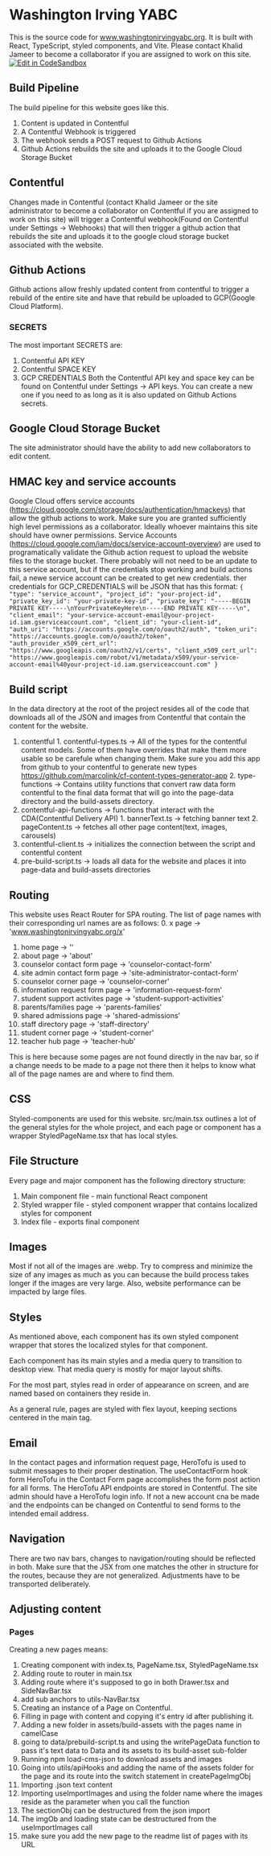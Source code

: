 # Washington Irving YABC
This is the source code for www.washingtonirvingyabc.org. It is built with React, TypeScript, styled components, and Vite. Please contact Khalid Jameer to become a collaborator if you are assigned to work on this site.
[![Edit in CodeSandbox](https://assets.codesandbox.io/github/button-edit-lime.svg)](https://codesandbox.io/p/github/kjameer0/yabc-site/main)

## Build Pipeline
The build pipeline for this website goes like this.
  1. Content is updated in Contentful
  2. A Contentful Webhook is triggered
  3. The webhook sends a POST request to Github Actions
  4. Github Actions rebuilds the site and uploads it to the Google Cloud Storage Bucket


## Contentful
Changes made in Contentful (contact Khalid Jameer or the site administrator to become a collaborator on Contentful if you are assigned to work on this site) will trigger a Contentful webhook(Found on Contentful under Settings -> Webhooks) that will then trigger a github action that rebuilds the site and uploads it to the google cloud storage bucket associated with the website.



## Github Actions
Github actions allow freshly updated content from contentful to trigger a rebuild of the entire site and have that rebuild be uploaded to GCP(Google Cloud Platform).


### SECRETS
The most important SECRETS are:
  1. Contentful API KEY
  2. Contentful SPACE KEY
  3. GCP CREDENTIALS
Both the Contentful API key and space key can be found on Contentful under Settings -> API keys. You can create a new one if you need to as long as it is also updated on Github Actions secrets.


## Google Cloud Storage Bucket
The site administrator should have the ability to add new collaborators to edit content.

## HMAC key and service accounts
Google Cloud offers service accounts (https://cloud.google.com/storage/docs/authentication/hmackeys) that allow the github actions to work.
Make sure you are granted sufficiently high level permissions as a collaborator. Ideally whoever maintains this site should have owner permissions.
Service Accounts (https://cloud.google.com/iam/docs/service-account-overview) are used to programatically validate the Github action request to upload the website files to the storage bucket. There probably will not need to be an update to this service account, but if the credentials stop working and build actions fail, a newe service account can be created to get new credentials. ther credentials for GCP_CREDENTIALS will be JSON that has this format:
`
    {
      "type": "service_account",
      "project_id": "your-project-id",
      "private_key_id": "your-private-key-id",
      "private_key": "-----BEGIN PRIVATE KEY-----\nYourPrivateKeyHere\n-----END PRIVATE KEY-----\n",
      "client_email": "your-service-account-email@your-project-id.iam.gserviceaccount.com",
      "client_id": "your-client-id",
      "auth_uri": "https://accounts.google.com/o/oauth2/auth",
      "token_uri": "https://accounts.google.com/o/oauth2/token",
      "auth_provider_x509_cert_url": "https://www.googleapis.com/oauth2/v1/certs",
      "client_x509_cert_url": "https://www.googleapis.com/robot/v1/metadata/x509/your-service-account-email%40your-project-id.iam.gserviceaccount.com"
    }
`


## Build script
In the data directory at the root of the project resides all of the code that downloads all of the JSON and images from Contentful that contain the content for the website.
  1. contentful
    1. contentful-types.ts -> All of the types for the contentful content models. Some of them have overrides that make them more usable so be carefule when changing them. Make sure you add this app from github to your contentful to generate new types https://github.com/marcolink/cf-content-types-generator-app
    2. type-functions -> Contains utility functions that convert raw data form contentful to the final data format that will go into the page-data directory and the build-assets directory.
  2. contentful-api-functions -> functions that interact with the CDA(Contentful Delivery API)
    1. bannerText.ts -> fetching banner text
    2. pageContent.ts -> fetches all other page content(text, images, carousels)
  3. contentful-client.ts -> initializes the connection between the script and contentful content
  4. pre-build-script.ts -> loads all data for the website and places it into page-data and build-assets directories


## Routing
This website uses React Router for SPA routing.
The list of page names with their corresponding url names are as follows:
  0. x page -> 'www.washingtonirvingyabc.org/x'
  1. home page -> ''
  2. about page -> 'about'
  3. counselor contact form page -> 'counselor-contact-form'
  4. site admin contact form page -> 'site-administrator-contact-form'
  5. counselor corner page -> 'counselor-corner'
  6. information request form page -> 'information-request-form'
  7. student support activites page -> 'student-support-activities'
  8. parents/families page -> 'parents-families'
  9. shared admissions page -> 'shared-admissions'
  10. staff directory page -> 'staff-directory'
  11. student corner page -> 'student-corner'
  12. teacher hub page -> 'teacher-hub'

  This is here because some pages are not found directly in the nav bar, so if a change needs to be made to a page not there then it helps to know what all of the page names are and where to find them.

## CSS
Styled-components are used for this website. src/main.tsx outlines a lot of the general styles for the whole project, and each page or component has a wrapper StyledPageName.tsx that has local styles.

## File Structure
Every page and major component has the following directory structure:
1. Main component file - main functional React component
2. Styled wrapper file - styled component wrapper that contains localized styles for component
3. Index file - exports final component


## Images
Most if not all of the images are .webp. Try to compress and minimize the size of any images as much as you can because the build process takes longer if the images are very large. Also, website performance can be impacted by large files.

## Styles
As mentioned above, each component has its own styled component wrapper that stores the localized styles for that component.

Each component has its main styles and a media query to transition to desktop view. That media query is mostly for major layout shifts.

For the most part, styles read in order of appearance on screen, and are named based on containers they reside in.

As a general rule, pages are styled with flex layout, keeping sections centered in the main tag.

## Email
In the contact pages and information request page, HeroTofu is used to submit messages to their proper destination. The useContactForm hook form HeroTofu in the Contact Form page accomplishes the form post action for all forms. The HeroTofu API endpoints are stored in Contentful. The site admin should have a HeroTofu login info. If not a new account cna be made and the endpoints can be changed on Contentful to send forms to the intended email address.

## Navigation
There are two nav bars, changes to navigation/routing should be reflected in both. Make sure that the JSX from one matches the other in structure for the routes, because they are not generalized. Adjustments have to be transported deliberately.

## Adjusting content

### Pages
Creating a new pages means:
1. Creating component with index.ts, PageName.tsx, StyledPageName.tsx
2. Adding route to router in main.tsx
3. Adding route where it's supposed to go in both Drawer.tsx and SideNavBar.tsx
4. add sub anchors to utils-NavBar.tsx
5. Creating an instance of a Page on Contentful.
6. Filling in page with content and copying it's entry id after publishing it.
7. Adding a new folder in assets/build-assets with the pages name in camelCase
8. going to data/prebuild-script.ts and using the writePageData function to pass it's text data to <pageName>Data and its assets to its build-asset sub-folder
9. Running npm load-cms-json to download assets and images
10. Going into utils/apiHooks and adding the name of the assets folder for the page and its route into the switch statement in createPageImgObj
11. Importing .json text content
12. Importing useImportImages and using the folder name where the images reside as the parameter when you call the function
13. The sectionObj can be destructured from the json import
14. The imgOb and loading state can be destructured from the useImportImages call
15. make sure you add the new page to the readme list of pages with its URL







